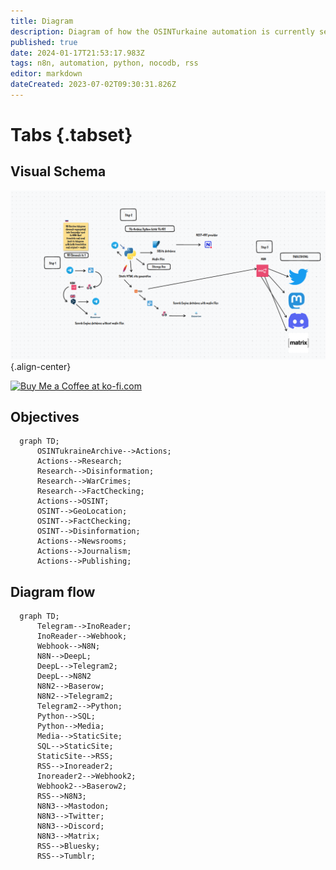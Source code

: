 ```yaml
---
title: Diagram
description: Diagram of how the OSINTurkaine automation is currently setup
published: true
date: 2024-01-17T21:53:17.983Z
tags: n8n, automation, python, nocodb, rss
editor: markdown
dateCreated: 2023-07-02T09:30:31.826Z
---
```


# Tabs {.tabset}
## Visual Schema 

![signal-2023-03-04-084145_002.png](/signal-2023-03-04-084145_002.png){.align-center}

<a href='https://ko-fi.com/E1E2E81MW' target='_blank'><img height='36' style='border:0px;height:36px;' src='https://storage.ko-fi.com/cdn/kofi2.png?v=3' border='0' alt='Buy Me a Coffee at ko-fi.com' /></a>

## Objectives




```mermaid
  graph TD;
      OSINTukraineArchive-->Actions;
      Actions-->Research;
      Research-->Disinformation;
      Research-->WarCrimes;
      Research-->FactChecking;
      Actions-->OSINT;
      OSINT-->GeoLocation;
      OSINT-->FactChecking;
      OSINT-->Disinformation;
      Actions-->Newsrooms;
      Actions-->Journalism;
      Actions-->Publishing;
```


## Diagram flow


```mermaid
  graph TD;
      Telegram-->InoReader;
      InoReader-->Webhook;
      Webhook-->N8N;
      N8N-->DeepL;
      DeepL-->Telegram2;
      DeepL-->N8N2
      N8N2-->Baserow;
      N8N2-->Telegram2;
      Telegram2-->Python;
      Python-->SQL;
      Python-->Media;
      Media-->StaticSite;
      SQL-->StaticSite;
      StaticSite-->RSS;
      RSS-->Inoreader2;
      Inoreader2-->Webhook2;
      Webhook2-->Baserow2;
      RSS-->N8N3;
      N8N3-->Mastodon;
      N8N3-->Twitter;
      N8N3-->Discord;
      N8N3-->Matrix;
      RSS-->Bluesky;
      RSS-->Tumblr;
``` 



